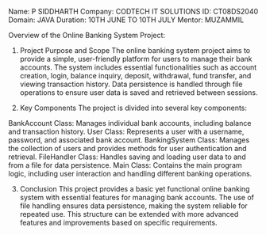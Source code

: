 Name: P SIDDHARTH
Company: CODTECH IT SOLUTIONS
ID: CT08DS2040
Domain: JAVA
Duration: 10TH JUNE TO 10TH JULY
Mentor: MUZAMMIL

Overview of the Online Banking System Project:

1. Project Purpose and Scope
The online banking system project aims to provide a simple, user-friendly platform for users to manage their bank accounts. The system includes essential functionalities such as account creation, login, balance inquiry, deposit, withdrawal, fund transfer, and viewing transaction history. Data persistence is handled through file operations to ensure user data is saved and retrieved between sessions.

2. Key Components
The project is divided into several key components:

BankAccount Class: Manages individual bank accounts, including balance and transaction history.
User Class: Represents a user with a username, password, and associated bank account.
BankingSystem Class: Manages the collection of users and provides methods for user authentication and retrieval.
FileHandler Class: Handles saving and loading user data to and from a file for data persistence.
Main Class: Contains the main program logic, including user interaction and handling different banking operations.

3. Conclusion
This project provides a basic yet functional online banking system with essential features for managing bank accounts. The use of file handling ensures data persistence, making the system reliable for repeated use. This structure can be extended with more advanced features and improvements based on specific requirements.
